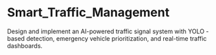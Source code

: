 # Smart_Traffic_Management
Design and implement an AI-powered traffic signal system with YOLO - based detection, emergency vehicle prioritization, and real-time traffic dashboards.
